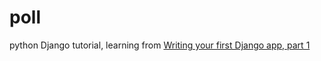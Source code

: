 poll
====

python Django tutorial, learning
from [Writing your first Django app, part 1](https://docs.djangoproject.com/en/dev/intro/tutorial01/)

